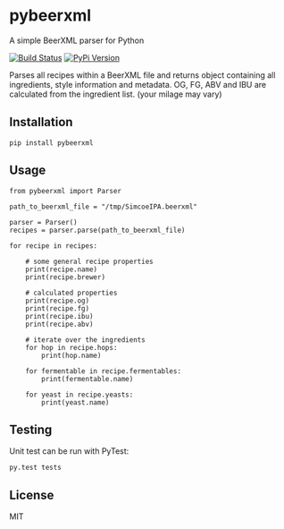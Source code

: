 # pybeerxml

A simple BeerXML parser for Python

[![Build Status](https://img.shields.io/travis/hotzenklotz/pybeerxml.svg?style=flat-square)](https://travis-ci.org/hotzenklotz/pybeerxml)
[![PyPi Version](https://img.shields.io/pypi/v/pybeerxml.svg?style=flat-square)](https://pypi.python.org/pypi?:action=display&name=pybeerxml&version=1.0)

Parses all recipes within a BeerXML file and returns <Recipe> object containing all ingredients,
style information and metadata. OG, FG, ABV and IBU are calculated from the ingredient list. (your
milage may vary)

## Installation

```
pip install pybeerxml
```

## Usage

```
from pybeerxml import Parser

path_to_beerxml_file = "/tmp/SimcoeIPA.beerxml"

parser = Parser()
recipes = parser.parse(path_to_beerxml_file)

for recipe in recipes:

    # some general recipe properties
    print(recipe.name)
    print(recipe.brewer)

    # calculated properties
    print(recipe.og)
    print(recipe.fg)
    print(recipe.ibu)
    print(recipe.abv)

    # iterate over the ingredients
    for hop in recipe.hops:
        print(hop.name)

    for fermentable in recipe.fermentables:
        print(fermentable.name)

    for yeast in recipe.yeasts:
        print(yeast.name)
```

## Testing

Unit test can be run with PyTest:

```
py.test tests
```

## License

MIT
